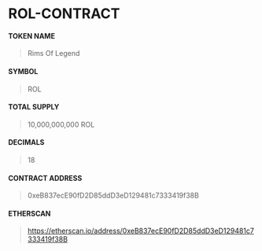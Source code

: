 # ROL-CONTRACT

#### TOKEN NAME
> Rims Of Legend

#### SYMBOL
> ROL

#### TOTAL SUPPLY
> 10,000,000,000 ROL

#### DECIMALS
> 18

#### CONTRACT ADDRESS
> 0xeB837ecE90fD2D85ddD3eD129481c7333419f38B

#### ETHERSCAN
> <https://etherscan.io/address/0xeB837ecE90fD2D85ddD3eD129481c7333419f38B>
